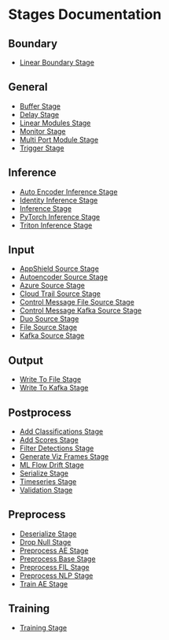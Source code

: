 <!--
SPDX-FileCopyrightText: Copyright (c) 2023, NVIDIA CORPORATION & AFFILIATES. All rights reserved.
SPDX-License-Identifier: Apache-2.0

Licensed under the Apache License, Version 2.0 (the "License");
you may not use this file except in compliance with the License.
You may obtain a copy of the License at

http://www.apache.org/licenses/LICENSE-2.0

Unless required by applicable law or agreed to in writing, software
distributed under the License is distributed on an "AS IS" BASIS,
WITHOUT WARRANTIES OR CONDITIONS OF ANY KIND, either express or implied.
See the License for the specific language governing permissions and
limitations under the License.
-->

# Stages Documentation

## Boundary

- [Linear Boundary Stage](./boundary/linear_boundary_stage.md)

## General

- [Buffer Stage](./general/buffer_stage.md)
- [Delay Stage](./general/delay_stage.md)
- [Linear Modules Stage](./general/linear_modules_stage.md)
- [Monitor Stage](./general/monitor_stage.md)
- [Multi Port Module Stage](./general/multi_port_module_stage.md)
- [Trigger Stage](./general/trigger_stage.md)

## Inference

- [Auto Encoder Inference Stage](./inference/auto_encoder_inference_stage.md)
- [Identity Inference Stage](./inference/identity_inference_stage.md)
- [Inference Stage](./inference/inference_stage.md)
- [PyTorch Inference Stage](./inference/pytorch_inference_stage.md)
- [Triton Inference Stage](./inference/triton_inference_stage.md)

## Input

- [AppShield Source Stage](./input/appshield_source_stage.md)
- [Autoencoder Source Stage](./input/autoencoder_source_stage.md)
- [Azure Source Stage](./input/azure_source_stage.md)
- [Cloud Trail Source Stage](./input/cloud_trail_source_stage.md)
- [Control Message File Source Stage](./input/control_message_file_source_stage.md)
- [Control Message Kafka Source Stage](./input/control_message_kafka_source_stage.md)
- [Duo Source Stage](./input/duo_source_stage.md)
- [File Source Stage](./input/file_source_stage.md)
- [Kafka Source Stage](./input/kafka_source_stage.md)

## Output

- [Write To File Stage](./output/write_to_file_stage.md)
- [Write To Kafka Stage](./output/write_to_kafka_stage.md)

## Postprocess

- [Add Classifications Stage](./postprocess/add_classifications_stage.md)
- [Add Scores Stage](./postprocess/add_scores_stage.md)
- [Filter Detections Stage](./postprocess/filter_detections_stage.md)
- [Generate Viz Frames Stage](./postprocess/generate_viz_frames_stage.md)
- [ML Flow Drift Stage](./postprocess/ml_flow_drift_stage.md)
- [Serialize Stage](./postprocess/serialize_stage.md)
- [Timeseries Stage](./postprocess/timeseries_stage.md)
- [Validation Stage](./postprocess/validation_stage.md)

## Preprocess

- [Deserialize Stage](./preprocess/deserialize_stage.md)
- [Drop Null Stage](./preprocess/drop_null_stage.md)
- [Preprocess AE Stage](./preprocess/preprocess_ae_stage.md)
- [Preprocess Base Stage](./preprocess/preprocess_base_stage.md)
- [Preprocess FIL Stage](./preprocess/preprocess_fil_stage.md)
- [Preprocess NLP Stage](./preprocess/preprocess_nlp_stage.md)
- [Train AE Stage](./preprocess/train_ae_stage.md)

## Training

- [Training Stage](./training/training_stage.md)
